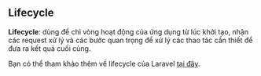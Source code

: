 ## Lifecycle

**Lifecycle**: dùng để chỉ vòng hoạt động của ứng dụng từ lúc khởi tạo, nhận các request xử lý và các bước quan trọng để xử lý các thao tác cần thiết để đưa ra kết quả cuối cùng.

Bạn có thể tham khảo thêm về lifecycle của Laravel [tại đây](https://github.com/petehouston/laravel-docs-vn/blob/master/lifecycle.md).